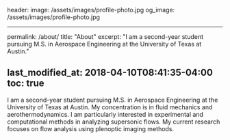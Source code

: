header:
image: /assets/images/profile-photo.jpg
og_image: /assets/images/profile-photo.jpg

---
permalink: /about/
title: "About"
excerpt: "I am a second-year student pursuing M.S. in Aerospace Engineering at the University of Texas at Austin."

last_modified_at: 2018-04-10T08:41:35-04:00
toc: true
---

I am a second-year student pursuing M.S. in Aerospace Engineering at the University of Texas at Austin. My concentration is in fluid mechanics and aerothermodynamics. I am particularly interested in experimental and computational methods in analyzing supersonic flows. My current research focuses on flow analysis using plenoptic imaging methods.
